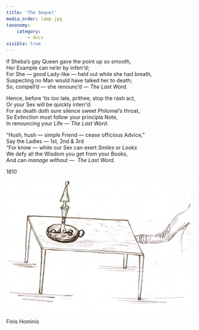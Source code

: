 ```yaml
---
title: 'The Sequel'
media_order: lamp.jpg
taxonomy:
    category:
        - docs
visible: true
---
```


If Sheba’s gay Queen gave the point up so smooth,  
*Her* Example can ne’er by inferr’d;  
For She — good Lady-like — held out while she had breath,  
Suspecting no Man would have talked her to death;  
So, compell’d — she renounc’d — *The Last Word.*  
  
Hence, before ’tis too late, prithee, stop the rash act,  
Or your Sex will be quickly interr’d:  
For as death doth sure silence sweet Philomel’s throat,  
So Extinction must follow your principla Note,  
In renouncing your Life —  *The Last Word.*  
  
“Hush, hush — simple Friend — cease officious Advice,”  
Say the Ladies — 1st, 2nd & 3rd  
“For know — while our Sex can exert *Smiles* or *Looks*  
We defy all the Wisdom you get from your Books,  
And can *manage* without —  *The Last Word.*  
  
1810

![lamp](lamp.jpg?resize=300)

Finis Hominis